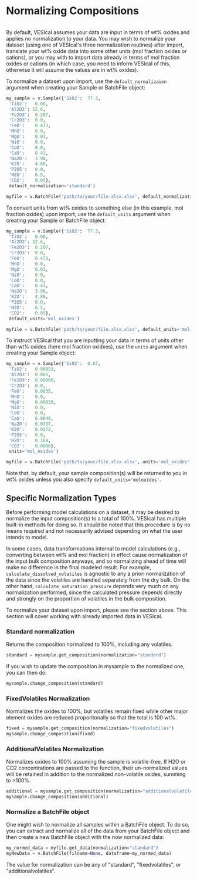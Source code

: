 # Normalizing Compositions

```{contents}
```

By default, VESIcal assumes your data are input in terms of wt% oxides and applies no normalization to your data. You may wish to normalize your dataset (using one of VESIcal's three normalization routines) after import, translate your wt% oxide data into some other units (mol fraction oxides or cations), or you may with to import data already in terms of mol fraction oxides or cations (in which case, you need to inform VESIcal of this, otherwise it will assume the values are in wt% oxides).

To normalize a dataset upon import, use the `default_normalizaion` argument when creating your Sample or BatchFile object:

```python
my_sample = v.Sample({'SiO2':  77.3,
 'TiO2':   0.08,
 'Al2O3': 12.6,
 'Fe2O3':  0.207,
 'Cr2O3':  0.0,
 'FeO':    0.473,
 'MnO':    0.0,
 'MgO':    0.03,
 'NiO':    0.0,
 'CoO':    0.0,
 'CaO':    0.43,
 'Na2O':   3.98,
 'K2O':    4.88,
 'P2O5':   0.0,
 'H2O':    6.5,
 'CO2':    0.05},
 default_normalization='standard')
```

```python
myfile = v.BatchFile('path/to/your/file.xlsx.xlsx', default_normalization='standard')
```

To convert units from wt% oxides to something else (in this example, mol fraction oxides) upon import, use the `default_units` argument when creating your Sample or BatchFile object:

```python
my_sample = v.Sample({'SiO2':  77.3,
 'TiO2':   0.08,
 'Al2O3': 12.6,
 'Fe2O3':  0.207,
 'Cr2O3':  0.0,
 'FeO':    0.473,
 'MnO':    0.0,
 'MgO':    0.03,
 'NiO':    0.0,
 'CoO':    0.0,
 'CaO':    0.43,
 'Na2O':   3.98,
 'K2O':    4.88,
 'P2O5':   0.0,
 'H2O':    6.5,
 'CO2':    0.05},
 default_units='mol_oxides')
```

```python
myfile = v.BatchFile('path/to/your/file.xlsx.xlsx', default_units='mol_oxides')
```

To instruct VESIcal that you are inputting your data in terms of units other than wt% oxides (here mol fraction oxidxes), use the `units` argument when creating your Sample object:

```python
my_sample = v.Sample({'SiO2':  0.67,
 'TiO2':   0.00053,
 'Al2O3':  0.065,
 'Fe2O3':  0.00068,
 'Cr2O3':  0.0,
 'FeO':    0.0035,
 'MnO':    0.0,
 'MgO':    0.00039,
 'NiO':    0.0,
 'CoO':    0.0,
 'CaO':    0.0040,
 'Na2O':   0.0337,
 'K2O':    0.0272,
 'P2O5':   0.0,
 'H2O':    0.189,
 'CO2':    0.0006},
 units='mol_oxides')
```

```python
myfile = v.BatchFile('path/to/your/file.xlsx.xlsx', units='mol_oxides')
```

Note that, by default, your sample composition(s) will be returned to you in wt% oxides unless you also specify `default_units='moloxides'`.

## Specific Normalization Types

Before performing model calculations on a dataset, it may be desired to normalize the input composition(s) to a total of 100%. VESIcal has multiple built-in methods for doing so. It should be noted that this procedure is by no means required and not necessarily advised depending on what the user intends to model.

In some cases, data transformations internal to model calculations (e.g., converting between wt% and mol fraction) in effect cause normalization of the input bulk composition anyways, and so normalizing ahead of time will make no difference in the final modeled result. For example, `calculate_dissolved_volatiles` is agnostic to any a priori normalization of the data since the volatiles are handled separately from the dry bulk. On the other hand, `calculate_saturation_pressure` depends very much on any normalization performed, since the calculated pressure depends directly and strongly on the proportion of volatiles in the bulk composition.

To normalize your dataset upon import, please see the section above. This section will cover working with already imported data in VESIcal.

### Standard normalization

Returns the composition normalized to 100%, including any volatiles.

```python
standard = mysample.get_composition(normalization="standard")
```

If you wish to update the composition in mysample to the normalized one, you can then do:

```python
mysample.change_composition(standard)
```

### FixedVolatiles Normalization

Normalizes the oxides to 100%, but volatiles remain fixed while other major element oxides are reduced proporitonally so that the total is 100 wt%.

```python
fixed = mysample.get_composition(normalization="fixedvolatiles")
mysample.change_composition(fixed)
```

### AdditionalVolatiles Normalization

Normalizes oxides to 100% assuming the sample is volatile-free. If H2O or CO2 concentrations are passed to the function, their un-normalized values will be retained in addition to the normalized non-volatile oxides, summing to >100%.

```python
additional = mysample.get_composition(normalization="additionalvolatiles")
mysample.change_composition(additional)
```

### Normalize a BatchFile object

One might wish to normalize all samples within a BatchFile object. To do so, you can extract and normalize all of the data from your BatchFile object and then create a new BatchFile object with the now normalized data:

```python
my_normed_data = myfile.get_data(normalization="standard")
myNewData = v.BatchFile(filname=None, dataframe=my_normed_data)
```

The value for normalization can be any of "standard", "fixedvolatiles", or "additionalvolatiles".
